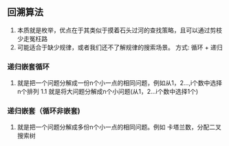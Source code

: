 ## 回溯算法
1. 本质就是枚举，优点在于其类似于摸着石头过河的查找策略，且可以通过剪枝少走冤枉路
2. 可能适合于缺少规律，或者我们还不了解规律的搜索场景。
方式: 循环 + 递归 
### 递归嵌套循环
1. 就是把一个问题分解成一份n个小一点的相同问题，例如从1，2...,i个数中选择n个排列
1.1 就是将大问题分解成n个小问题(从1，2...i个数中选择1个)
### 递归嵌套（循环非嵌套)
1. 就是把一个问题分解成多份n个小一点的相同问题。例如 卡塔兰数，分配二叉搜索树